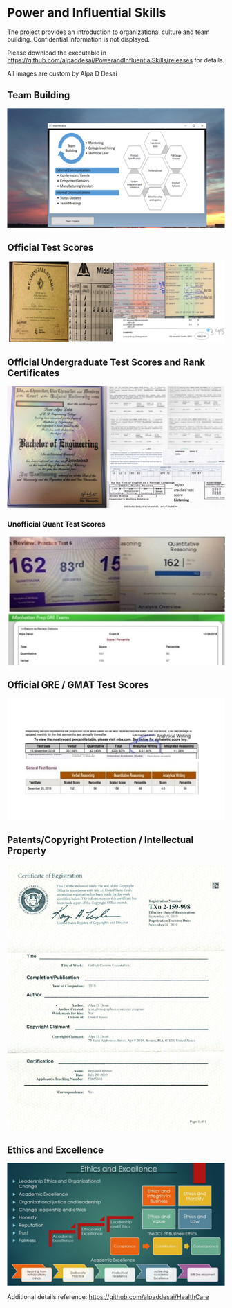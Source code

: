 # Power and Influential Skills

The project provides an introduction to organizational culture and team building. 
Confidential information is not displayed.

Please download the executable in https://github.com/alpaddesai/PowerandInfluentialSkills/releases for details. 

All images are custom by Alpa D Desai 

## Team Building
![image](TeamBuilding.png)

## Official Test Scores 
![image](Grades_marks_image.jpg)

## Official Undergraduate Test Scores and Rank Certificates
![image](Bachelor's.jpg)

### Unofficial Quant Test Scores
![image](QuantTestScore.jpg)

## Official GRE / GMAT Test Scores
![image](GREGMAT.jpg)

## Patents/Copyright Protection / Intellectual Property
![image](USCopyrightCertificateofRegistration.png)

## Ethics and Excellence
![image](Ethics.jpg)

Additional details reference: https://github.com/alpaddesai/HealthCare

